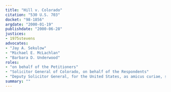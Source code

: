 ```yaml
---
title: "Hill v. Colorado"
citation: "530 U.S. 703"
docket: "98-1856"
argdate: "2000-01-19"
publishdate: "2000-06-28"
justices:
- 1975stevens
advocates:
- "Jay A. Sekulow"
- "Michael E. McLachlan"
- "Barbara D. Underwood"
roles:
- "on behalf of the Petitioners"
- "Solicitor General of Colorado, on behalf of the Respondents"
- "Deputy Solicitor General, for the United States, as amicus curiae, supporting the Respondents"
summary: ""
---
```


